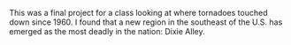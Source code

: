 This was a final project for a class looking at where tornadoes touched down since 1960. I found that a new region in the southeast of the U.S. has emerged as the most deadly in the nation: Dixie Alley.
